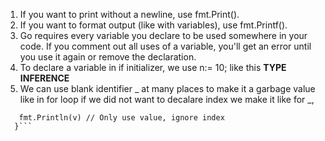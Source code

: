 1. If you want to print without a newline, use fmt.Print().
2. If you want to format output (like with variables), use fmt.Printf().
3. Go requires every variable you declare to be used somewhere in your code. If you comment out all uses of a variable, you'll get an error until you use it again or remove the declaration.
4. To declare a variable in if initializer, we use n:= 10; like this **TYPE INFERENCE**
5. We can use blank identifier _ at many places to make it a garbage value like in for loop if we did not want to decalare index we make it like for _,

 ```For _, v := range nums {
    fmt.Println(v) // Only use value, ignore index
   }```
